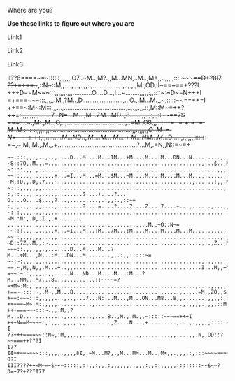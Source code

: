 Where are you?

**Use these links to figure out where you are**

Link1

Link2

Link3



II??8====~=~::::::,,,,,,.O7..~M..,M?.,,M...MN,..M..,M+,,..,,,,,::::~~~~~==D+?8I7
??+=+==~~~,::N~::M,,....,.,.,..,,..,...............,.,..,.,,,M:,OD,:I~==~==+???I
+++D==M~~~:::,,,,,,.,,,...........O....D...,I...~........,,,,,:,,::::~:~D~=N+++I
=+===~~~:::,,.,,:M,,?M..,D.........,.............,...O.,.M...M.,,~,:::::~~==++=I
++==~:M~:M:::,,,.,.,...................................,..,.,,.,,.::,M::M~~~=++?
++~~=~~::,,,,,,,,,.......7...N=...M...,M...ZM...MD..,8.......,,.,,:,,,::~~~~==7$
==~~~::::~,,M:.,M..,O,..,................................,,..=M..O8,,$,:~:~~~==+
==M~~M:::,,,,,.,,...............................................,,.,,,,,,O~~M~=N
=~~~::::,,,.........M...ND..,M....M...~M...+M...NM...M$...D.....,.,,,,,,:::::~~+
=~,~,M,,M.,.M.,.+.............................................?...M,.=N,,N::=~=+
~~~:::,,,,,,,.,................................................,....,,,,::,:~~=O
~~::::,,,,..,..,....D...M....M...IM...+M...,M...:M...DN...N....,....,,,,:,:::~~+
~8::7O,.M..,=.............................,...................,...$..,M,,D+:+O~+
~::::,,,.,.,.......................................................,,,.,,,::::~=
~~:::,,,..,....+...=I...M...=M...$M...~M....M....M...:M...M...,......,..,::::~~=
~M,:D,,.D,.?...~...........................................,......:,,.M.,=Z,,M~=
~:::,,,,,,,,.........................................................,..,,,:::~=
:,::.,,,,.,,.,.,........$....+....?... O....O....$...,?...,.........,.:,,:.,::~=
:,:,.,,..,,....,........?....=....?....7....Z....7....+...,......,...,,,,,.::,~~
~:,:,,,,,.,.,,.........................,................................,,,:::~=
~M,:N:,.D,.I.,.+........ ..........,......................,,......,,,.M.,~O::N~=
~~:::,,,.,....,+...=I...M...:M...7M...:M....M....M...,M...M....,.....,.,,,,:,~~=
~~::,,,,,,,...,,...............................................,..,.,.,,,,::,::=
~D::7Z,.M,,:~.................................................,..,Z..,M.,D?:=Z~+
~~~::,,,,,,.,.......D...M....M...?M...+M...,N...:M...DN...M,.......,,.:,,:::::~=
~~:~:,,,,,,..,................................................,..,...,,,,,~:~:=Z
==,~,M,,N,,.M...+..,,.........................................I...M,,+N,:M::~:==
=~~:~::,,,,,.,,.....N...ND...M....M...:M...?M...NM...M7...8....,.,,.,,,.::~~~~=?
=+M~:M:,:,,,,..,,,..........................................,....,,,,,:,,O::M==M
+==~~::::~,,M~,,M,..8..................................,.,,..=M,,ZO,,$:::~~~===+
+==:~~~:::,,,,,...,..,...7...N:...M...,M...ON...M8...8,,.......,,,,,:,:::~~~~=77
++===~M~:M:,,,,,...........,............................,.,,,,.,,,,::M::M:~:=++?
+++===~~~:::~.,,:M,,?M...D.............,........,....8..,M.,.M.,,~:::::~~~==+++I
+++N==M~~~~:,:,,,,,,,,.,,........,Z....N...,+...:.....,...,.,,,,,:::::~:D==N+??I
??+++====~~::N~,:M,,,.,,........,.........,.........,,....,,.N,,OD::?~~===++???I
I7?I8=+==~~~~:::,,,,,,,,,8I,.~M...M?,.,M...MM...M..,M+,,.,,,,:,:::~~~~===+D+?O?I
III????++=M~=~$~~~:::::,::,,:,,,:,,,,,,,,,,,:,,::,,,,,::::::::~~$~~?D=+7?+??II77
                                                                 
